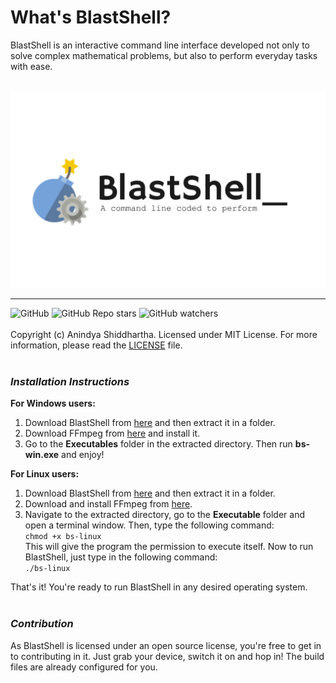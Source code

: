 # **What's BlastShell?**
BlastShell is an interactive command line interface developed not only to solve complex mathematical problems, but also to perform everyday tasks with ease.

<br><img id="cover-image" src="cover-image.jpg" alt="cover-image"><br>
<hr>

![GitHub](https://img.shields.io/github/license/shiddharth/BlastShell?color=blue&style=for-the-badge)
![GitHub Repo stars](https://img.shields.io/github/stars/shiddharth/BlastShell?color=orange&style=for-the-badge)
![GitHub watchers](https://img.shields.io/github/watchers/shiddharth/BlastShell?color=red&style=for-the-badge)
<br><br>Copyright (c) Anindya Shiddhartha. Licensed under MIT License. For more information, please read the [LICENSE](LICENSE) file.
<br><br>

### **_Installation Instructions_**

**For Windows users:**
 1. Download BlastShell from [here](https://github.com/shiddharth/BlastShell/archive/master.zip) and then extract it in a folder.
 2. Download FFmpeg from [here](https://ffmpeg.org/download.html) and install it.
 3. Go to the **Executables** folder in the extracted directory. Then run **bs-win.exe** and enjoy!

**For Linux users:**
 1. Download BlastShell from [here](https://github.com/shiddharth/BlastShell/archive/master.zip) and then extract it in a folder.
 2. Download and install FFmpeg from [here](https://ffmpeg.org).
 3. Navigate to the extracted directory, go to the **Executable** folder and open a terminal window. Then, type the following command:<br>
 <code>chmod +x bs-linux</code><br>
 This will give the program the permission to execute itself. Now to run BlastShell, just type in the following command:<br>
 <code>./bs-linux</code>


That's it! You're ready to run BlastShell in any desired operating system.
<br><br>

### **_Contribution_**
As BlastShell is licensed under an open source license, you're free to get in to contributing
in it. Just grab your device, switch it on and hop in! The build files are already configured for you.